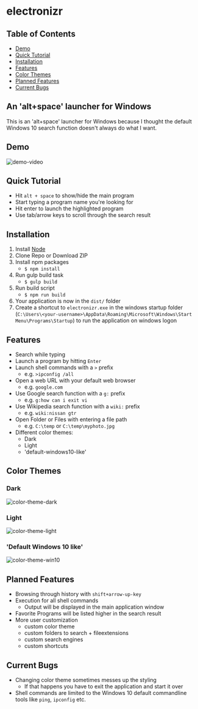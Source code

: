 # electronizr

## Table of Contents
* [Demo](#demo)
* [Quick Tutorial](#quick-tutorial)
* [Installation](#installation)
* [Features](#features)
* [Color Themes](#color-themes)
* [Planned Features](#planned-features)
* [Current Bugs](#current-bugs)

## An 'alt+space' launcher for Windows

This is an 'alt+space' launcher for Windows because I thought the default Windows 10 search function doesn't always do what I want.

## Demo
![demo-video](https://raw.githubusercontent.com/oliverschwendener/random/master/electronizr/img/demo/ezr-demo.gif)

## Quick Tutorial
* Hit `alt + space` to show/hide the main program
* Start typing a program name you're looking for
* Hit enter to launch the highlighted program 
* Use tab/arrow keys to scroll through the search result

## Installation
1. Install [Node](https://nodejs.org/en/)
2. Clone Repo or Download ZIP
3. Install npm packages
    * `$ npm install`
4. Run gulp build task
    * `$ gulp build`
5. Run build script
    * `$ npm run build`
6. Your application is now in the `dist/` folder
7. Create a shortcut to `electronizr.exe` in the windows startup folder (`C:\Users\<your-username>\AppData\Roaming\Microsoft\Windows\Start Menu\Programs\Startup`) to run the application on windows logon    

## Features
* Search while typing
* Launch a program by hitting `Enter`
* Launch shell commands with a `>` prefix
    * e.g. `>ipconfig /all`
* Open a web URL with your default web browser
    * e.g. `google.com`
* Use Google search function with a `g:` prefix
    * e.g. `g:how can i exit vi`
* Use Wikipedia search function with a `wiki:` prefix
    * e.g. `wiki:nissan gtr`
* Open Folder or Files with entering a file path
    * e.g. `C:\temp` or `C:\temp\myphoto.jpg`
* Different color themes:
    * Dark
    * Light
    * 'default-windows10-like'

## Color Themes
### Dark
![color-theme-dark](https://raw.githubusercontent.com/oliverschwendener/random/master/electronizr/img/color-themes/dark.png)

### Light
![color-theme-light](https://raw.githubusercontent.com/oliverschwendener/random/master/electronizr/img/color-themes/light.png)

### 'Default Windows 10 like'
![color-theme-win10](https://raw.githubusercontent.com/oliverschwendener/random/master/electronizr/img/color-themes/win10.png)

## Planned Features
* Browsing through history with `shift+arrow-up-key`
* Execution for all shell commands
    * Output will be displayed in the main application window
* Favorite Programs will be listed higher in the search result
* More user customization
    * custom color theme
    * custom folders to search + fileextensions
    * custom search engines
    * custom shortcuts

## Current Bugs
* Changing color theme sometimes messes up the styling
    * If that happens you have to exit the application and start it over
* Shell commands are limited to the Windows 10 default commandline tools like `ping`, `ipconfig` etc.